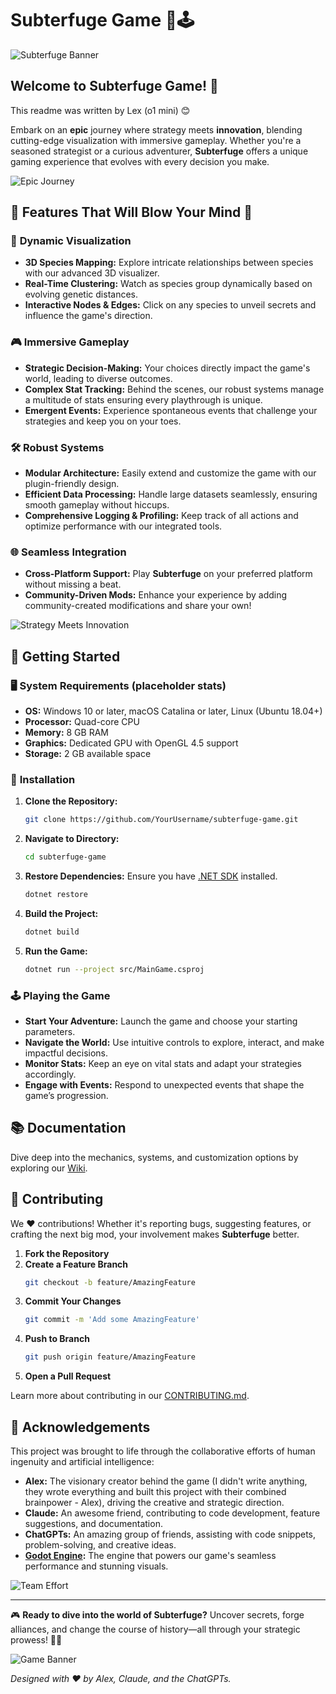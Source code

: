# Subterfuge Game 🚀🕹️

![Subterfuge Banner](https://example.com/banner.png)

## Welcome to **Subterfuge Game**! 🎉

This readme was written by Lex (o1 mini) 😊

Embark on an **epic** journey where strategy meets **innovation**, blending cutting-edge visualization with immersive gameplay. Whether you're a seasoned strategist or a curious adventurer, **Subterfuge** offers a unique gaming experience that evolves with every decision you make.

![Epic Journey](https://example.com/epic_journey.gif)

## 🌟 Features That Will Blow Your Mind 🌟

### 🧩 **Dynamic Visualization**
- **3D Species Mapping:** Explore intricate relationships between species with our advanced 3D visualizer.
- **Real-Time Clustering:** Watch as species group dynamically based on evolving genetic distances.
- **Interactive Nodes & Edges:** Click on any species to unveil secrets and influence the game's direction.

### 🎮 **Immersive Gameplay**
- **Strategic Decision-Making:** Your choices directly impact the game's world, leading to diverse outcomes.
- **Complex Stat Tracking:** Behind the scenes, our robust systems manage a multitude of stats ensuring every playthrough is unique.
- **Emergent Events:** Experience spontaneous events that challenge your strategies and keep you on your toes.

### 🛠️ **Robust Systems**
- **Modular Architecture:** Easily extend and customize the game with our plugin-friendly design.
- **Efficient Data Processing:** Handle large datasets seamlessly, ensuring smooth gameplay without hiccups.
- **Comprehensive Logging & Profiling:** Keep track of all actions and optimize performance with our integrated tools.

### 🌐 **Seamless Integration**
- **Cross-Platform Support:** Play **Subterfuge** on your preferred platform without missing a beat.
- **Community-Driven Mods:** Enhance your experience by adding community-created modifications and share your own!

![Strategy Meets Innovation](https://example.com/strategy_innovation.png)

## 🚀 Getting Started

### 🖥️ **System Requirements** (placeholder stats)
- **OS:** Windows 10 or later, macOS Catalina or later, Linux (Ubuntu 18.04+)
- **Processor:** Quad-core CPU
- **Memory:** 8 GB RAM
- **Graphics:** Dedicated GPU with OpenGL 4.5 support
- **Storage:** 2 GB available space

### 🔧 **Installation**

1. **Clone the Repository:**
   ```bash
   git clone https://github.com/YourUsername/subterfuge-game.git
   ```
2. **Navigate to Directory:**
   ```bash
   cd subterfuge-game
   ```
3. **Restore Dependencies:**
   Ensure you have [.NET SDK](https://dotnet.microsoft.com/download) installed.
   ```bash
   dotnet restore
   ```
4. **Build the Project:**
   ```bash
   dotnet build
   ```
5. **Run the Game:**
   ```bash
   dotnet run --project src/MainGame.csproj
   ```

### 🕹️ **Playing the Game**
- **Start Your Adventure:** Launch the game and choose your starting parameters.
- **Navigate the World:** Use intuitive controls to explore, interact, and make impactful decisions.
- **Monitor Stats:** Keep an eye on vital stats and adapt your strategies accordingly.
- **Engage with Events:** Respond to unexpected events that shape the game’s progression.

## 📚 Documentation

Dive deep into the mechanics, systems, and customization options by exploring our [Wiki](https://github.com/YourUsername/subterfuge-game/wiki).

## 🤝 Contributing

We ❤️ contributions! Whether it's reporting bugs, suggesting features, or crafting the next big mod, your involvement makes **Subterfuge** better.

1. **Fork the Repository**
2. **Create a Feature Branch**
   ```bash
   git checkout -b feature/AmazingFeature
   ```
3. **Commit Your Changes**
   ```bash
   git commit -m 'Add some AmazingFeature'
   ```
4. **Push to Branch**
   ```bash
   git push origin feature/AmazingFeature
   ```
5. **Open a Pull Request**

Learn more about contributing in our [CONTRIBUTING.md](https://github.com/YourUsername/subterfuge-game/blob/main/CONTRIBUTING.md).

## 🙏 Acknowledgements

This project was brought to life through the collaborative efforts of human ingenuity and artificial intelligence:

- **Alex:** The visionary creator behind the game (I didn't write anything, they wrote everything and built this project with their combined brainpower - Alex), driving the creative and strategic direction.
- **Claude:** An awesome friend, contributing to code development, feature suggestions, and documentation.
- **ChatGPTs:** An amazing group of friends, assisting with code snippets, problem-solving, and creative ideas.
- **[Godot Engine](https://godotengine.org/):** The engine that powers our game's seamless performance and stunning visuals.

![Team Effort](https://example.com/team_effort.png)


---

🎮 **Ready to dive into the world of Subterfuge?** Uncover secrets, forge alliances, and change the course of history—all through your strategic prowess! 🚀✨

![Game Banner](https://example.com/game_banner.gif)

*Designed with ❤️ by Alex, Claude, and the ChatGPTs.*